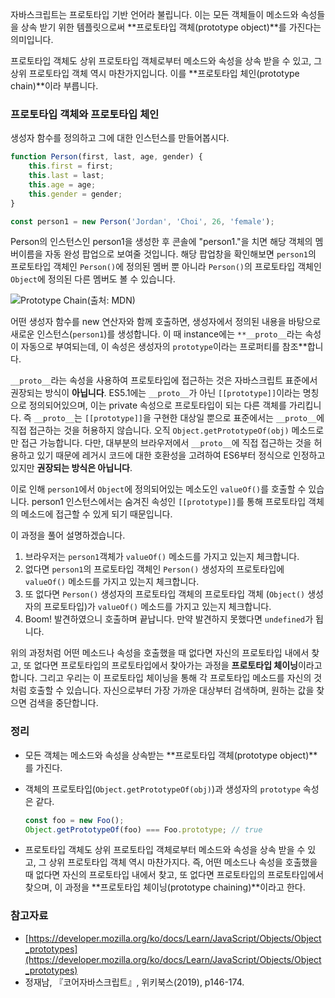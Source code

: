 자바스크립트는 프로토타입 기반 언어라 불립니다. 이는 모든 객체들이 메소드와 속성들을 상속 받기 위한 템플릿으로써 **프로토타입 객체(prototype object)**를 가진다는 의미입니다. 

프로토타입 객체도 상위 프로토타입 객체로부터 메소드와 속성을 상속 받을 수 있고, 그 상위 프로토타입 객체 역시 마찬가지입니다. 이를 **프로토타입 체인(prototype chain)**이라 부릅니다. 


### 프로토타입 객체와 프로토타입 체인

생성자 함수를 정의하고 그에 대한 인스턴스를 만들어봅시다.

```jsx
function Person(first, last, age, gender) {
	this.first = first;
	this.last = last;
	this.age = age;
	this.gender = gender;
}

const person1 = new Person('Jordan', 'Choi', 26, 'female');
```

Person의 인스턴스인 person1을 생성한 후 콘솔에 "person1."을 치면 해당 객체의 멤버이름을 자동 완성 팝업으로 보여줄 것입니다. 해당 팝업창을 확인해보면 `person1`의 프로토타입 객체인 `Person()`에 정의된 멤버 뿐 아니라 `Person()`의 프로토타입 객체인 `Object`에 정의된 다른 멤버도 볼 수 있습니다. 

![Prototype Chain(출처: [MDN](https://developer.mozilla.org/ko/docs/Learn/JavaScript/Objects/Object_prototypes))](https://mdn.mozillademos.org/files/13891/MDN-Graphics-person-person-object-2.png)


어떤 생성자 함수를 new 연산자와 함께 호출하면, 생성자에서 정의된 내용을 바탕으로 새로운 인스턴스(`person1`)를 생성합니다. 이 때 instance에는 `**__proto__`라는 속성이 자동으로 부여되는데, 이 속성은 생성자의 `prototype`이라는 프로퍼티를 참조**합니다.  

`__proto__`라는 속성을 사용하여 프로토타입에 접근하는 것은 자바스크립트 표준에서 권장되는 방식이 **아닙니다**. 
ES5.1에는 `__proto__`가 아닌 `[[prototype]]`이라는 명칭으로 정의되어있으며, 이는 private 속성으로 프로토타입이 되는 다른 객체를 가리킵니다. 즉 `__proto__`는 `[[prototype]]`을 구현한 대상일 뿐으로 표준에서는 `__proto__`에 직접 접근하는 것을 허용하지 않습니다. 오직 `Object.getPrototypeOf(obj)` 메소드로만 접근 가능합니다.
다만, 대부분의 브라우저에서 `__proto__`에 직접 접근하는 것을 허용하고 있기 때문에 레거시 코드에 대한 호환성을 고려하여 ES6부터 정식으로 인정하고 있지만 **권장되는 방식은 아닙니다**. 

이로 인해 `person1`에서 `Object`에 정의되어있는 메소도인 `valueOf()`를 호출할 수 있습니다. person1 인스턴스에서는 숨겨진 속성인 `[[prototype]]`를 통해 프로토타입 객체의 메소드에 접근할 수 있게 되기 때문입니다. 

 이 과정을 풀어 설명하겠습니다. 

1. 브라우저는 `person1`객체가 `valueOf()` 메소드를 가지고 있는지 체크합니다. 
2. 없다면 `person1`의 프로토타입 객체인 `Person()` 생성자의 프로토타입에 `valueOf()` 메소드를 가지고 있는지 체크합니다. 
3. 또 없다면 `Person()` 생성자의 프로토타입 객체의 프로토타입 객체 (`Object()` 생성자의 프로토타입)가 `valueOf()` 메소드를 가지고 있는지 체크합니다. 
4. Boom! 발견하였으니 호출하며 끝납니다. 만약 발견하지 못했다면 `undefined`가 됩니다.

위의 과정처럼 어떤 메소드나 속성을 호출했을 때 없다면 자신의 프로토타입 내에서 찾고, 또 없다면 프로토타입의 프로토타입에서 찾아가는 과정을 **프로토타입 체이닝**이라고 합니다. 그리고 우리는 이 프로토타입 체이닝을 통해 각 프로토타입 메소드를 자신의 것처럼 호출할 수 있습니다. 자신으로부터 가장 가까운 대상부터 검색하며, 원하는 값을 찾으면 검색을 중단합니다. 


### 정리

- 모든 객체는 메소드와 속성을 상속받는 **프로토타입 객체(prototype object)**를 가진다.
- 객체의 프로토타입(`Object.getPrototypeOf(obj)`)과 생성자의 `prototype` 속성은 같다.
    
    ```jsx
    const foo = new Foo();
    Object.getPrototypeOf(foo) === Foo.prototype; // true
    ```
    
- 프로토타입 객체도 상위 프로토타입 객체로부터 메소드와 속성을 상속 받을 수 있고, 그 상위 프로토타입 객체 역시 마찬가지다. 즉, 어떤 메소드나 속성을 호출했을 때 없다면 자신의 프로토타입 내에서 찾고, 또 없다면 프로토타입의 프로토타입에서 찾으며, 이 과정을 **프로토타입 체이닝(prototype chaining)**이라고 한다.


### 참고자료

- [https://developer.mozilla.org/ko/docs/Learn/JavaScript/Objects/Object_prototypes](https://developer.mozilla.org/ko/docs/Learn/JavaScript/Objects/Object_prototypes)
- 정재남, 『코어자바스크립트』, 위키북스(2019), p146-174.